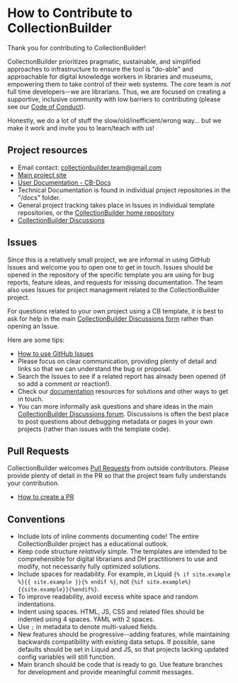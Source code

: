 # How to Contribute to CollectionBuilder

Thank you for contributing to CollectionBuilder!

CollectionBuilder prioritizes pragmatic, sustainable, and simplified approaches to infrastructure to ensure the tool is "do-able" and approachable for digital knowledge workers in libraries and museums, empowering them to take control of their web systems. 
The core team is *not* full time developers--we are librarians.
Thus, we are focused on creating a supportive, inclusive community with low barriers to contributing (please see our [Code of Conduct](https://github.com/CollectionBuilder/collectionbuilder-csv/blob/main/CODE_OF_CONDUCT.md)).

Honestly, we do a lot of stuff the slow/old/inefficient/wrong way... but we make it work and invite you to learn/teach with us!

## Project resources

- Email contact: <collectionbuilder.team@gmail.com>
- [Main project site](https://collectionbuilder.github.io/)
- [User Documentation - CB-Docs](https://collectionbuilder.github.io/cb-docs/)
- Technical Documentation is found in individual project repositories in the "/docs" folder.
- General project tracking takes place in Issues in individual template repositories, or the [CollectionBuilder home repository](https://github.com/CollectionBuilder/collectionbuilder.github.io/issues)
- [CollectionBuilder Discussions](https://github.com/orgs/CollectionBuilder/discussions)

## Issues

Since this is a relatively small project, we are informal in using GitHub Issues and welcome you to open one to get in touch. 
Issues should be opened in the repository of the specific template you are using for bug reports, feature ideas, and requests for missing documentation.
The team also uses Issues for project management related to the CollectionBuilder project.

For questions related to your own project using a CB template, it is best to ask for help in the main [CollectionBuilder Discussions form](https://github.com/orgs/CollectionBuilder/discussions) rather than opening an Issue.

Here are some tips:

- [How to use GitHub Issues](https://guides.github.com/features/issues/)
- Please focus on clear communication, providing plenty of detail and links so that we can understand the bug or proposal.
- Search the Issues to see if a related report has already been opened (if so add a comment or reaction!).
- Check our [documentation](https://collectionbuilder.github.io/cb-docs/) resources for solutions and other ways to get in touch.
- You can more informally ask questions and share ideas in the main [CollectionBuilder Discussions forum](https://github.com/orgs/CollectionBuilder/discussions). Discussions is often the best place to post questions about debugging metadata or pages in your own projects (rather than issues with the template code).

## Pull Requests 

CollectionBuilder welcomes [Pull Requests](https://help.github.com/en/articles/about-pull-requests) from outside contributors. 
Please provide plenty of detail in the PR so that the project team fully understands your contribution.

- [How to create a PR](https://help.github.com/en/github/collaborating-with-issues-and-pull-requests/creating-a-pull-request)

## Conventions

- Include lots of inline comments documenting code! The entire CollectionBuilder project has a educational outlook.
- Keep code structure *relatively* simple. The templates are intended to be comprehensible for digital librarians and DH practitioners to use and modify, not necessarily fully optimized solutions.
- Include spaces for readability. For example, in Liquid `{% if site.example %}{{ site.example }}{% endif %}`, not `{%if site.example%}{{site.example}}{%endif%}`.
- To improve readability, avoid excess white space and random indentations.
- Indent using spaces. HTML, JS, CSS and related files should be indented using 4 spaces. YAML with 2 spaces.
- Use `;` in metadata to denote multi-valued fields.
- New features should be progressive--adding features, while maintaining backwards compatibility with existing data setups. If possible, sane defaults should be set in Liquid and JS, so that projects lacking updated config variables will still function.
- Main branch should be code that is ready to go. Use feature branches for development and provide meaningful commit messages.
